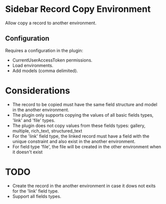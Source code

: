 # Sidebar Record Copy Environment

Allow copy a record to another environment.

## Configuration

Requires a configuration in the plugin:
- CurrentUserAccessToken permissions.
- Load environments.
- Add models (comma delimited).

# Considerations
- The record to be copied must have the same field structure and model in the another environment.
- The plugin only supports copying the values ​​of all basic fields types, 'link' and 'file' types.
- The plugin does not copy values ​​from these fields types: gallery, multiple, rich_text, structured_text
- For the 'link' field type, the linked record must have a field with the unique constraint and also exist in the another environment.
- For field type 'file', the file will be created in the other environment when it doesn't exist

# TODO
- Create the record in the another environment in case it dows not exits for the 'link' field type.
- Support all fields types.

